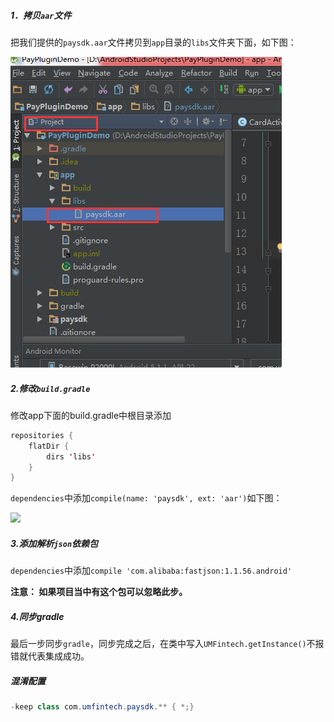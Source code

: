 ##### 1．拷贝`aar`文件
把我们提供的`paysdk.aar`文件拷贝到`app`目录的`libs`文件夹下面，如下图：

![拷贝aar](../images/copy_aar.jpg)



##### 2.修改`build.gradle`

修改app下面的build.gradle中根目录添加

```java
repositories {
    flatDir {
        dirs 'libs'
    }
}

```

`dependencies`中添加`compile(name: 'paysdk', ext: 'aar')`如下图：

![](https://www.showdoc.cc/server/api/common/visitfile/sign/ff50fa31ec5a2b36814caed0a6a94f40?showdoc=.jpg)

##### 3.添加解析`json`依赖包

`dependencies`中添加`compile 'com.alibaba:fastjson:1.1.56.android'`

**注意： 如果项目当中有这个包可以忽略此步。**


##### 4.同步gradle
最后一步同步`gradle`，同步完成之后，在类中写入`UMFintech.getInstance()`不报错就代表集成成功。



##### 混淆配置

```java
-keep class com.umfintech.paysdk.** { *;}
```
